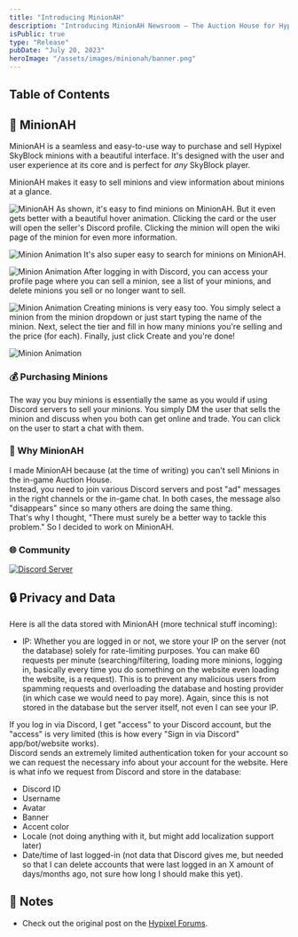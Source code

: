 ```yaml
---
title: "Introducing MinionAH"
description: "Introducing MinionAH Newsroom — The Auction House for Hypixel Skyblock Minions"
isPublic: true
type: "Release"
pubDate: "July 20, 2023"
heroImage: "/assets/images/minionah/banner.png"
---
```


## Table of Contents

## 🏦 MinionAH

MinionAH is a seamless and easy-to-use way to purchase and sell Hypixel SkyBlock minions with a
beautiful interface. It's designed with the user and user experience at its core and is perfect for
_any_ SkyBlock player.

MinionAH makes it easy to sell minions and view information about minions at a glance.

![MinionAH](/assets/images/minionah/showcase1.png) As shown, it's easy to find minions on MinionAH.
But it even gets better with a beautiful hover animation. Clicking the card or the user will open
the seller's Discord profile. Clicking the minion will open the wiki page of the minion for even
more information.

![Minion Animation](/assets/images/minionah/showcase2.gif) It's also super easy to search for
minions on MinionAH.

![Minion Animation](/assets/images/minionah/showcase3.gif) After logging in with Discord, you can
access your profile page where you can sell a minion, see a list of your minions, and delete minions
you sell or no longer want to sell.

![Minion Animation](/assets/images/minionah/showcase4.gif) Creating minions is very easy too. You
simply select a minion from the minion dropdown or just start typing the name of the minion. Next,
select the tier and fill in how many minions you're selling and the price (for each). Finally, just
click Create and you're done!

![Minion Animation](/assets/images/minionah/showcase5.gif)

### 💰 Purchasing Minions

The way you buy minions is essentially the same as you would if using Discord servers to sell your
minions. You simply DM the user that sells the minion and discuss when you both can get online and
trade. You can click on the user to start a chat with them.

### 🤔 Why MinionAH

I made MinionAH because (at the time of writing) you can't sell Minions in the in-game Auction
House.  
Instead, you need to join various Discord servers and post "ad" messages in the right channels or
the in-game chat. In both cases, the message also "disappears" since so many others are doing the
same thing.  
That's why I thought, "There must surely be a better way to tackle this problem." So I decided to
work on MinionAH.

### 🌐 Community

<a href="https://discord.minionah.com" target="_blank">
  <img src="https://discordapp.com/api/guilds/1133219625497284638/widget.png?style=banner3" class="max-w-[320px] mx-auto max-h-[140px]" alt="Discord Server" />
</a>

## 🔒 Privacy and Data

Here is all the data stored with MinionAH (more technical stuff incoming):​

- IP: Whether you are logged in or not, we store your IP on the server (not the database) solely for
  rate-limiting purposes. You can make 60 requests per minute (searching/filtering, loading more
  minions, logging in, basically every time you do something on the website even loading the
  website, is a request). This is to prevent any malicious users from spamming requests and
  overloading the database and hosting provider (in which case we would need to pay more). Again,
  since this is not stored in the database but the server itself, not even I can see your IP.​

If you log in via Discord, I get "access" to your Discord account, but the "access" is very limited
(this is how every "Sign in via Discord" app/bot/website works).  
Discord sends an extremely limited authentication token for your account so we can request the
necessary info about your account for the website. Here is what info we request from Discord and
store in the database:

- Discord ID
- Username
- Avatar
- Banner
- Accent color
- Locale (not doing anything with it, but might add localization support later)
- Date/time of last logged-in (not data that Discord gives me, but needed so that I can delete
  accounts that were last logged in an X amount of days/months ago, not sure how long I should make
  this yet).

## 📝 Notes

- Check out the original post on the
  <a href="https://hypixel.net/threads/introducing-minionah-%E2%80%94-the-auction-house-for-minions.5434258/" target="_blank">Hypixel
  Forums</a>.
